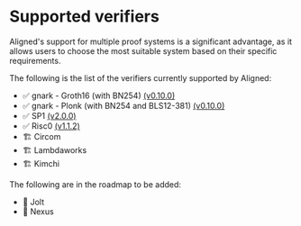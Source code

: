 # Supported verifiers

Aligned's support for multiple proof systems is a significant advantage, as it allows users to choose the most suitable system based on their specific requirements.

The following is the list of the verifiers currently supported by Aligned:

- :white_check_mark: gnark - Groth16 (with BN254) [(v0.10.0)](https://github.com/Consensys/gnark/releases/tag/v0.10.0)
- :white_check_mark: gnark - Plonk (with BN254 and BLS12-381) [(v0.10.0)](https://github.com/Consensys/gnark/releases/tag/v0.10.0)
- :white_check_mark: SP1 [(v2.0.0)](https://github.com/succinctlabs/sp1/releases/tag/v1.0.1)
- :white_check_mark: Risc0 [(v1.1.2)](https://github.com/risc0/risc0/releases/tag/v1.0.1)
- 🏗️ Circom
- 🏗️ Lambdaworks
- 🏗️ Kimchi

The following are in the roadmap to be added:

- :black_square_button: Jolt
- :black_square_button: Nexus
